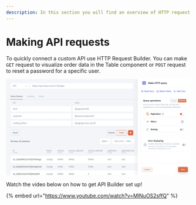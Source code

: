 ```yaml
---
description: In this section you will find an overview of HTTP request
---
```


# Making API requests

To quickly connect a custom API use HTTP Request Builder. You can make `GET` request to visualize order data in the Table component or `POST` request to reset a password for a specific user.&#x20;

![](<../../../.gitbook/assets/image (847).png>)

Watch the video below on how to get API Builder set up!

{% embed url="https://www.youtube.com/watch?v=MlNuOS2sffQ" %}

